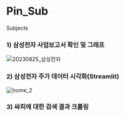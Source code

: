 # Pin_Sub
Subjects

### 1) 삼성전자 사업보고서 확인 및 그래프
   
  ![20230825_삼성전자](https://github.com/Kwoo9/Pin_Sub/assets/89506035/344feeea-97f7-4279-a232-12b8665075e0)

 
### 2) 삼성전자 주가 데이터 시각화(Streamlit)
   
  ![home_2](https://github.com/Kwoo9/Pin_Sub/assets/89506035/6ad0fa52-848c-4111-856b-09d74267906d)

### 3) 싸피에 대한 검색 결과 크롤링
